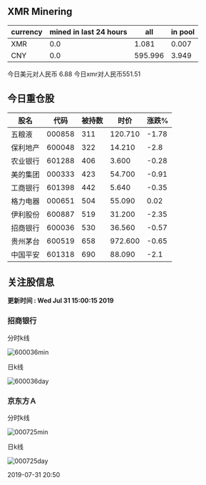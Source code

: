 ## XMR Minering

|currency|mined in last 24 hours|all|in pool|
|---|---|---|---|
|XMR|0.0|1.081|0.007|
|CNY|0.0|595.996|3.949|

今日美元对人民币 6.88	今日xmr对人民币551.51


## 今日重仓股 

|股名|代码|被持数|时价|涨跌%|
|---|---|---|---|---|
|五粮液|000858|311|120.710|-1.78|
|保利地产|600048|322|14.210|-2.8|
|农业银行|601288|406|3.600|-0.28|
|美的集团|000333|423|54.700|-0.91|
|工商银行|601398|442|5.640|-0.35|
|格力电器|000651|504|55.090|0.02|
|伊利股份|600887|519|31.200|-2.35|
|招商银行|600036|530|36.560|-0.57|
|贵州茅台|600519|658|972.600|-0.65|
|中国平安|601318|690|88.090|-2.1|

## 关注股信息
**更新时间 : Wed Jul 31 15:00:15 2019**
### 招商银行 
分时k线

![600036min](http://image.sinajs.cn/newchart/min/n/sh600036.gif)

日k线

![600036day](http://image.sinajs.cn/newchart/daily/n/sh600036.gif)

### 京东方Ａ 
分时k线

![000725min](http://image.sinajs.cn/newchart/min/n/sz000725.gif)

日k线

![000725day](http://image.sinajs.cn/newchart/daily/n/sz000725.gif)

2019-07-31 20:50